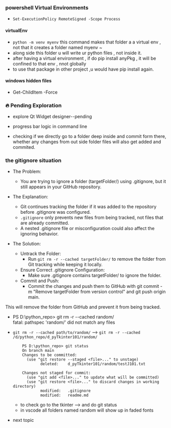 ### powershell Virtual Environments 
- `Set-ExecutionPolicy RemoteSigned -Scope Process`

#### virtualEnv
- `python -m venv myenv` this command makes that folder a a virtual env , not that it creates a folder named myenv ~
- along side this folder u will write ur python files , not inside it.
- after having a virtual environment , if do pip install anyPkg , it will be confined to that env , nnot globally 
- to use that package in other project ,u would have pip install again.

#### windows hidden files
  - Get-ChildItem -Force 


### 🔥 Pending Exploration
- explore Qt Widget designer--pending
- progress bar logic in command line

- checking if we directly go to a folder deep inside and commit form there,  
  whether any changes from out side folder files will also get added and commited.


### the gitignore situation 


- The Problem:
    -  You are trying to ignore a folder (targetFolder/) using .gitignore, but it still appears in your GitHub repository.

 - The Explanation:
      - Git continues tracking the folder if it was added to the repository before .gitignore was configured.
      - `.gitignore` only prevents new files from being tracked, not files that are already committed.
      - A nested .gitignore file or misconfiguration could also affect the ignoring behavior.

 - The Solution:

    - Untrack the Folder:
        - Run `git rm -r --cached targetFolder/` to remove the folder from Git tracking while keeping it locally.
    - Ensure Correct .gitignore Configuration:
        - Make sure .gitignore contains targetFolder/ to ignore the folder.
    - Commit and Push:
        -  Commit the changes and push them to GitHub with git commit -m "Remove targetFolder from version control" and git push origin main.  

 This will remove the folder from GitHub and prevent it from being tracked.

- PS D:\python_repo> git rm -r --cached random/      
  fatal: pathspec 'random/' did not match any files

- `git rm -r --cached path/to/random/` --> `git rm -r --cached /d/python_repo/d_pyTkinter101/random/`

          PS D:\python_repo> git status
          On branch main
          Changes to be committed:
            (use "git restore --staged <file>..." to unstage)
                  deleted:    d_pyTkinter101/random/testJ101.txt

          Changes not staged for commit:
            (use "git add <file>..." to update what will be committed)
            (use "git restore <file>..." to discard changes in working directory)
                  modified:   .gitignore
                  modified:   readme.md

    - to check go to the tkinter --> and do git status
    - in vscode all folders named random will show up in faded fonts


- next topic
